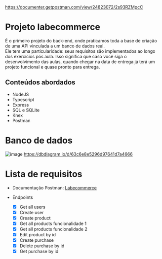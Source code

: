 
https://documenter.getpostman.com/view/24823072/2s93RZMpcC




# Projeto labecommerce

É o primeiro projeto do back-end, onde praticamos toda a base de criação de uma API vinculada a um banco de dados real.<br>
Ele tem uma particularidade: seus requisitos são implementados ao longo dos exercícios pós aula. Isso significa que caso você siga o desenvolvimento das aulas, quando chegar na data de entrega já terá um projeto funcional e quase pronto para entrega.

## Conteúdos abordados

- NodeJS
- Typescript
- Express
- SQL e SQLite
- Knex
- Postman

# Banco de dados
![image](https://user-images.githubusercontent.com/29845719/214396608-ddcfd097-e615-44f9-acbe-f815f9abb83f.png)
https://dbdiagram.io/d/63c6e8e5296d97641d7a4666

# Lista de requisitos

- Documentação Postman: [Labecommerce](https://documenter.getpostman.com/view/24823072/2s93RZMpcC) 

- Endpoints

    - [x]  Get all users
    - [x]  Create user
    - [x]  Create product
    - [x]  Get all products funcionalidade 1
    - [x]  Get all products funcionalidade 2
    - [x]  Edit product by id
    - [x]  Create purchase
    - [x]  Delete purchase by id
    - [x]  Get purchase by id
